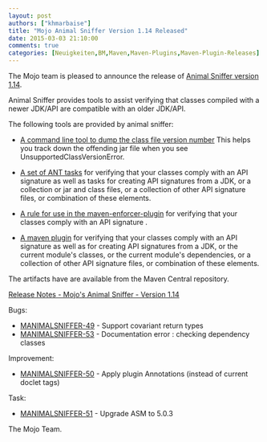 ```yaml
---
layout: post
authors: ["khmarbaise"]
title: "Mojo Animal Sniffer Version 1.14 Released"
date: 2015-03-03 21:10:00
comments: true
categories: [Neuigkeiten,BM,Maven,Maven-Plugins,Maven-Plugin-Releases]
---
```

The Mojo team is pleased to announce the release of 
[Animal Sniffer version 1.14](http://mojo.codehaus.org/animal-sniffer/).

Animal Sniffer provides tools to assist verifying that classes
compiled with a newer JDK/API are compatible with an older JDK/API.

The following tools are provided by animal sniffer:

 * [A command line tool to dump the class file version number](http://mojo.codehaus.org/animal-sniffer/animal-sniffer/index.html)
   This helps you track down the offending jar file when you see UnsupportedClassVersionError.

* [A set of ANT tasks](http://mojo.codehaus.org/animal-sniffer/animal-sniffer-ant-tasks/index.html)
  for verifying that your classes comply with an API signature as well
  as tasks for creating API signatures from a JDK, or a collection or
  jar and class files, or a collection of other API signature files, or
  combination of these elements.

* [A rule for use in the maven-enforcer-plugin](http://mojo.codehaus.org/animal-sniffer/animal-sniffer-enforcer-rule/index.html)
  for verifying that your classes comply with an API signature .

* [A maven plugin](http://mojo.codehaus.org/animal-sniffer-maven-plugin/index.html)
  for verifying that your classes comply with an API signature as well as
  for creating API signatures from a JDK, or the current module's
  classes, or the current module's dependencies, or a collection of
  other API signature files, or combination of these elements.

The artifacts have are available from the Maven Central repository.

<!-- more -->

[Release Notes - Mojo's Animal Sniffer - Version 1.14](http://jira.codehaus.org/secure/ReleaseNote.jspa?projectId=12070&version=20742)

Bugs:

 * [MANIMALSNIFFER-49](https://issues.apache.org/jira/browse/MANIMALSNIFFER-49) - Support covariant return types
 * [MANIMALSNIFFER-53](https://issues.apache.org/jira/browse/MANIMALSNIFFER-53) - Documentation error : checking dependency classes

Improvement:

 * [MANIMALSNIFFER-50](https://issues.apache.org/jira/browse/MANIMALSNIFFER-50) - Apply plugin Annotations (instead of current doclet tags)

Task:

 * [MANIMALSNIFFER-51](https://issues.apache.org/jira/browse/MANIMALSNIFFER-51) - Upgrade ASM to 5.0.3

The Mojo Team.
